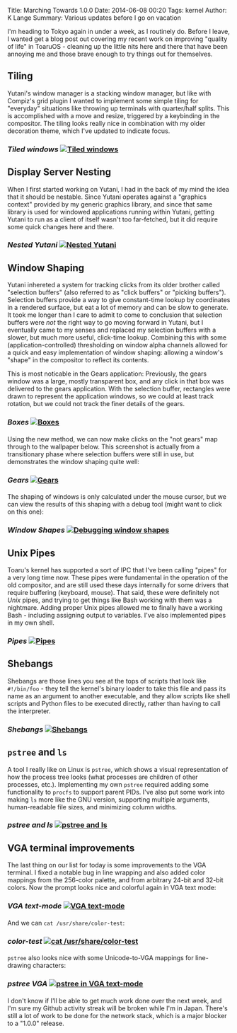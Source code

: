 Title: Marching Towards 1.0.0
Date: 2014-06-08 00:20
Tags: kernel
Author: K Lange
Summary: Various updates before I go on vacation

I'm heading to Tokyo again in under a week, as I routinely do. Before I leave, I wanted get a blog post out covering my recent work on improving "quality of life" in ToaruOS - cleaning up the little nits here and there that have been annoying me and those brave enough to try things out for themselves.

## Tiling

Yutani's window manager is a stacking window manager, but like with Compiz's grid plugin I wanted to implement some simple tiling for "everyday" situations like throwing up terminals with quarter/half splits. This is accomplished with a move and resize, triggered by a keybinding in the compositor. The tiling looks really nice in combination with my older decoration theme, which I've updated to indicate focus.

### *Tiled windows* [![Tiled windows](//i.imgur.com/3fZvBvo.png)](//i.imgur.com/3fZvBvo.png)
####

## Display Server Nesting

When I first started working on Yutani, I had in the back of my mind the idea that it should be nestable. Since Yutani operates against a "graphics context" provided by my generic graphics library, and since that same library is used for windowed applications running within Yutani, getting Yutani to run as a client of itself wasn't too far-fetched, but it did require some quick changes here and there.

### *Nested Yutani* [![Nested Yutani](//i.imgur.com/nhnH1ew.png)](//i.imgur.com/nhnH1ew.png)
####

## Window Shaping

Yutani inhereted a system for tracking clicks from its older brother called "selection buffers" (also referred to as "click buffers" or "picking buffers"). Selection buffers provide a way to give constant-time lookup by coordinates in a rendered surface, but eat a lot of memory and can be slow to generate. It took me longer than I care to admit to come to conclusion that selection buffers were *not* the right way to go moving forward in Yutani, but I eventually came to my senses and replaced my selection buffers with a slower, but much more useful, click-time lookup. Combining this with some (application-controlled) thresholding on window alpha channels allowed for a quick and easy implementation of window shaping: allowing a window's "shape" in the compositor to reflect its contents.

This is most noticable in the Gears application: Previously, the gears window was a large, mostly transparent box, and any click in that box was delivered to the gears application. With the selection buffer, rectangles were drawn to represent the application windows, so we could at least track rotation, but we could not track the finer details of the gears.

### *Boxes* [![Boxes](//i.imgur.com/RP2mY5Q.png)](//i.imgur.com/RP2mY5Q.png)
####

Using the new method, we can now make clicks on the "not gears" map through to the wallpaper below. This screenshot is actually from a transitionary phase where selection buffers were still in use, but demonstrates the window shaping quite well:

### *Gears* [![Gears](//i.imgur.com/Ef32dh5.png)](//i.imgur.com/Ef32dh5.png)
####

The shaping of windows is only calculated under the mouse cursor, but we can view the results of this shaping with a debug tool (might want to click on this one):

### *Window Shapes* [![Debugging window shapes](//i.imgur.com/2ZPyE8k.png)](//i.imgur.com/2ZPyE8k.png)
####

## Unix Pipes

Toaru's kernel has supported a sort of IPC that I've been calling "pipes" for a very long time now. These pipes were fundamental in the operation of the old compositor, and are still used these days internally for some drivers that require buffering (keyboard, mouse). That said, these were definitely not *Unix* pipes, and trying to get things like Bash working with them was a nightmare. Adding proper Unix pipes allowed me to finally have a working Bash - including assigning output to variables. I've also implemented pipes in my own shell.

### *Pipes* [![Pipes](//i.imgur.com/9y43ERE.png)](//i.imgur.com/9y43ERE.png)
####

## Shebangs

Shebangs are those lines you see at the tops of scripts that look like `#!/bin/foo` - they tell the kernel's binary loader to take this file and pass its name as an argument to another executable, and they allow scripts like shell scripts and Python files to be executed directly, rather than having to call the interpreter.

### *Shebangs* [![Shebangs](//i.imgur.com/t3ELorx.png)](//i.imgur.com/t3ELorx.png)
####

## `pstree` and `ls`

A tool I really like on Linux is `pstree`, which shows a visual representation of how the process tree looks (what processes are children of other processes, etc.). Implementing my own `pstree` required adding some functionality to `procfs` to support parent PIDs. I've also put some work into making `ls` more like the GNU version, supporting multiple arguments, human-readable file sizes, and minimizing column widths.

### *pstree and ls* [![pstree and ls](//i.imgur.com/StAAwXs.png)](//i.imgur.com/StAAwXs.png)
####

## VGA terminal improvements

The last thing on our list for today is some improvements to the VGA terminal. I fixed a notable bug in line wrapping and also added color mappings from the 256-color palette, and from arbitrary 24-bit and 32-bit colors. Now the prompt looks nice and colorful again in VGA text mode:

### *VGA text-mode* [![VGA text-mode](//i.imgur.com/pzy2AIQ.png)](//i.imgur.com/pzy2AIQ.png)
####

And we can `cat /usr/share/color-test`:

### *color-test* [![cat /usr/share/color-test](//i.imgur.com/XeW990L.png)](//i.imgur.com/XeW990L.png)
####

`pstree` also looks nice with some Unicode-to-VGA mappings for line-drawing characters:

### *pstree VGA* [![pstree in VGA text-mode](//i.imgur.com/cezN0wE.png)](//i.imgur.com/cezN0wE.png)
####

I don't know if I'll be able to get much work done over the next week, and I'm sure my Github activity streak will be broken while I'm in Japan. There's still a lot of work to be done for the network stack, which is a major blocker to a "1.0.0" release.
